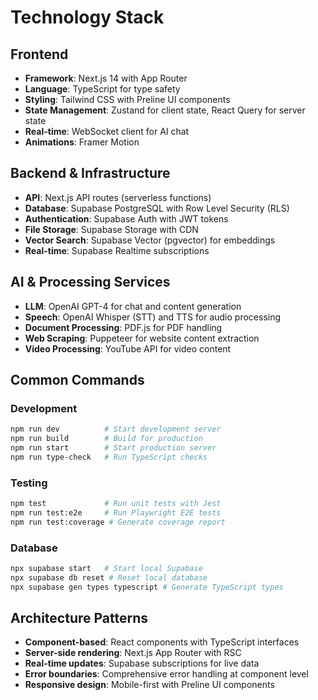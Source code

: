 # Technology Stack

## Frontend
- **Framework**: Next.js 14 with App Router
- **Language**: TypeScript for type safety
- **Styling**: Tailwind CSS with Preline UI components
- **State Management**: Zustand for client state, React Query for server state
- **Real-time**: WebSocket client for AI chat
- **Animations**: Framer Motion

## Backend & Infrastructure
- **API**: Next.js API routes (serverless functions)
- **Database**: Supabase PostgreSQL with Row Level Security (RLS)
- **Authentication**: Supabase Auth with JWT tokens
- **File Storage**: Supabase Storage with CDN
- **Vector Search**: Supabase Vector (pgvector) for embeddings
- **Real-time**: Supabase Realtime subscriptions

## AI & Processing Services
- **LLM**: OpenAI GPT-4 for chat and content generation
- **Speech**: OpenAI Whisper (STT) and TTS for audio processing
- **Document Processing**: PDF.js for PDF handling
- **Web Scraping**: Puppeteer for website content extraction
- **Video Processing**: YouTube API for video content

## Common Commands

### Development
```bash
npm run dev          # Start development server
npm run build        # Build for production
npm run start        # Start production server
npm run type-check   # Run TypeScript checks
```

### Testing
```bash
npm test             # Run unit tests with Jest
npm run test:e2e     # Run Playwright E2E tests
npm run test:coverage # Generate coverage report
```

### Database
```bash
npx supabase start   # Start local Supabase
npx supabase db reset # Reset local database
npx supabase gen types typescript # Generate TypeScript types
```

## Architecture Patterns
- **Component-based**: React components with TypeScript interfaces
- **Server-side rendering**: Next.js App Router with RSC
- **Real-time updates**: Supabase subscriptions for live data
- **Error boundaries**: Comprehensive error handling at component level
- **Responsive design**: Mobile-first with Preline UI components